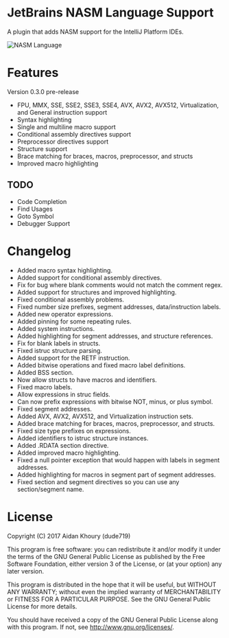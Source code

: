 # JetBrains NASM Language Support

A plugin that adds NASM support for the IntelliJ Platform IDEs.

![NASM Language](http://i.imgur.com/0BW2jL7.png "NASM Language Preview")

# Features

Version 0.3.0 pre-release
- FPU, MMX, SSE, SSE2, SSE3, SSE4, AVX, AVX2, AVX512, Virtualization, and General instruction support
- Syntax highlighting
- Single and multiline macro support
- Conditional assembly directives support
- Preprocessor directives support
- Structure support
- Brace matching for braces, macros, preprocessor, and structs
- Improved macro highlighting

## TODO
- Code Completion
- Find Usages
- Goto Symbol
- Debugger Support

# Changelog

- Added macro syntax highlighting.
- Added support for conditional assembly directives.
- Fix for bug where blank comments would not match the comment regex.
- Added support for structures and improved highlighting.
- Fixed conditional assembly problems.
- Fixed number size prefixes, segment addresses, data/instruction labels.
- Added new operator expressions.
- Added pinning for some repeating rules.
- Added system instructions.
- Added highlighting for segment addresses, and structure references.
- Fix for blank labels in structs.
- Fixed istruc structure parsing.
- Added support for the RETF instruction.
- Added bitwise operations and fixed macro label definitions.
- Added BSS section.
- Now allow structs to have macros and identifiers.
- Fixed macro labels.
- Allow expressions in struc fields.
- Can now prefix expressions with bitwise NOT, minus, or plus symbol.
- Fixed segment addresses.
- Added AVX, AVX2, AVX512, and Virtualization instruction sets.
- Added brace matching for braces, macros, preprocessor, and structs.
- Fixed size type prefixes on expressions.
- Added identifiers to istruc structure instances.
- Added .RDATA section directive.
- Added improved macro highlighting.
- Fixed a null pointer exception that would happen with labels in segment addresses.
- Added highlighting for macros in segment part of segment addresses.
- Fixed section and segment directives so you can use any section/segment name.

# License

Copyright (C) 2017 Aidan Khoury (dude719)

This program is free software: you can redistribute it and/or modify it under the terms of the GNU General Public License as published by the Free Software Foundation, either version 3 of the License, or (at your option) any later version.

This program is distributed in the hope that it will be useful, but WITHOUT ANY WARRANTY; without even the implied warranty of MERCHANTABILITY or FITNESS FOR A PARTICULAR PURPOSE. See the GNU General Public License for more details.

You should have received a copy of the GNU General Public License along with this program. If not, see http://www.gnu.org/licenses/.
